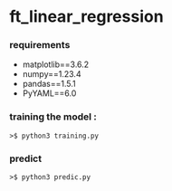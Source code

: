 # ft_linear_regression

### requirements 
- matplotlib==3.6.2
- numpy==1.23.4
- pandas==1.5.1
- PyYAML==6.0

### training the model :
```shell
>$ python3 training.py
```

### predict
```shell
>$ python3 predic.py
```
